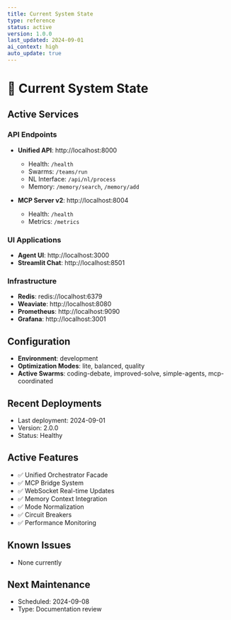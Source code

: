 ```yaml
---
title: Current System State
type: reference
status: active
version: 1.0.0
last_updated: 2024-09-01
ai_context: high
auto_update: true
---
```


# 🔄 Current System State

## Active Services

### API Endpoints
- **Unified API**: http://localhost:8000
  - Health: `/health`
  - Swarms: `/teams/run`
  - NL Interface: `/api/nl/process`
  - Memory: `/memory/search`, `/memory/add`

- **MCP Server v2**: http://localhost:8004
  - Health: `/health`
  - Metrics: `/metrics`

### UI Applications
- **Agent UI**: http://localhost:3000
- **Streamlit Chat**: http://localhost:8501

### Infrastructure
- **Redis**: redis://localhost:6379
- **Weaviate**: http://localhost:8080
- **Prometheus**: http://localhost:9090
- **Grafana**: http://localhost:3001

## Configuration
- **Environment**: development
- **Optimization Modes**: lite, balanced, quality
- **Active Swarms**: coding-debate, improved-solve, simple-agents, mcp-coordinated

## Recent Deployments
- Last deployment: 2024-09-01
- Version: 2.0.0
- Status: Healthy

## Active Features
- ✅ Unified Orchestrator Facade
- ✅ MCP Bridge System
- ✅ WebSocket Real-time Updates
- ✅ Memory Context Integration
- ✅ Mode Normalization
- ✅ Circuit Breakers
- ✅ Performance Monitoring

## Known Issues
- None currently

## Next Maintenance
- Scheduled: 2024-09-08
- Type: Documentation review
